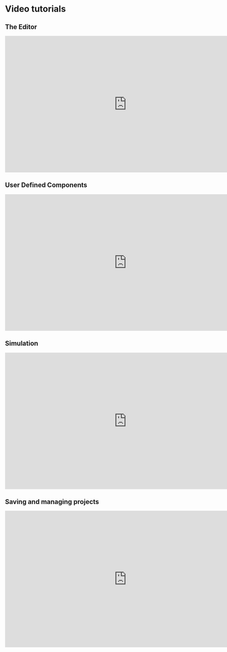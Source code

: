 # Video tutorials

## The Editor

<iframe class="video" width="800" height="450" src="https://www.youtube.com/embed/tX7HT_0MZRo" frameborder="0"
        allow="accelerometer; autoplay; encrypted-media; gyroscope; picture-in-picture"
        allowfullscreen>
</iframe>

## User Defined Components

<iframe class="video" width="800" height="450" src="https://www.youtube.com/embed/fSErH93I-Wg" frameborder="0"
        allow="accelerometer; autoplay; encrypted-media; gyroscope; picture-in-picture"
        allowfullscreen>
</iframe>

## Simulation

<iframe class="video" width="800" height="450" src="https://www.youtube.com/embed/WjpChcxn18k" frameborder="0"
        allow="accelerometer; autoplay; encrypted-media; gyroscope; picture-in-picture"
        allowfullscreen>
</iframe>

## Saving and managing projects

<iframe class="video" width="800" height="450" src="https://www.youtube.com/embed/VtS4E0L2MyU" frameborder="0"
        allow="accelerometer; autoplay; encrypted-media; gyroscope; picture-in-picture"
        allowfullscreen>
</iframe>
